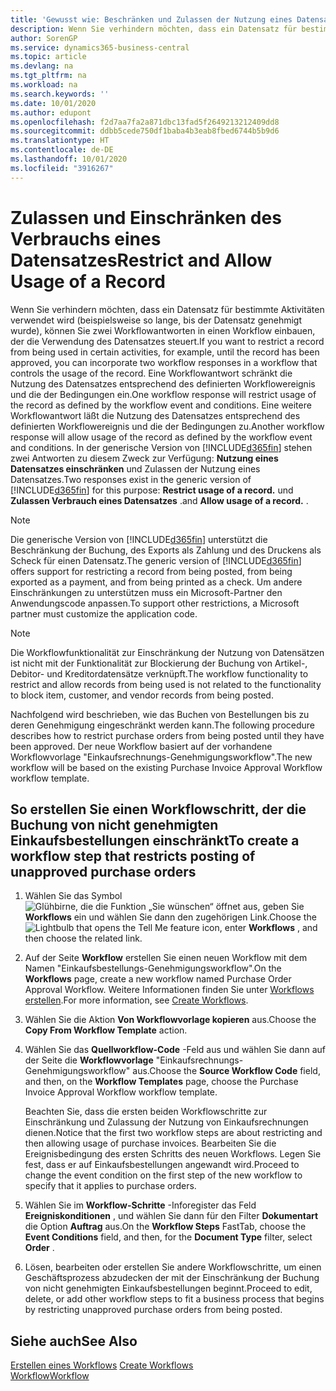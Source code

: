 ```yaml
---
title: 'Gewusst wie: Beschränken und Zulassen der Nutzung eines Datensatzes | Microsoft Docs'
description: Wenn Sie verhindern möchten, dass ein Datensatz für bestimmte Aktivitäten verwendet wird (beispielsweise so lange, bis der Datensatz genehmigt wurde), können Sie zwei Workflowantworten in einen Workflow einbauen, der die Verwendung des Datensatzes steuert.
author: SorenGP
ms.service: dynamics365-business-central
ms.topic: article
ms.devlang: na
ms.tgt_pltfrm: na
ms.workload: na
ms.search.keywords: ''
ms.date: 10/01/2020
ms.author: edupont
ms.openlocfilehash: f2d7aa7fa2a871dbc13fad5f2649213212409dd8
ms.sourcegitcommit: ddbb5cede750df1baba4b3eab8fbed6744b5b9d6
ms.translationtype: HT
ms.contentlocale: de-DE
ms.lasthandoff: 10/01/2020
ms.locfileid: "3916267"
---
```

# <a name="restrict-and-allow-usage-of-a-record"></a><span data-ttu-id="e13c1-103">Zulassen und Einschränken des Verbrauchs eines Datensatzes</span><span class="sxs-lookup"><span data-stu-id="e13c1-103">Restrict and Allow Usage of a Record</span></span>
<span data-ttu-id="e13c1-104">Wenn Sie verhindern möchten, dass ein Datensatz für bestimmte Aktivitäten verwendet wird (beispielsweise so lange, bis der Datensatz genehmigt wurde), können Sie zwei Workflowantworten in einen Workflow einbauen, der die Verwendung des Datensatzes steuert.</span><span class="sxs-lookup"><span data-stu-id="e13c1-104">If you want to restrict a record from being used in certain activities, for example, until the record has been approved, you can incorporate two workflow responses in a workflow that controls the usage of the record.</span></span> <span data-ttu-id="e13c1-105">Eine Workflowantwort schränkt die Nutzung des Datensatzes entsprechend des definierten Workflowereignis und die der Bedingungen ein.</span><span class="sxs-lookup"><span data-stu-id="e13c1-105">One workflow response will restrict usage of the record as defined by the workflow event and conditions.</span></span> <span data-ttu-id="e13c1-106">Eine weitere Workflowantwort läßt die Nutzung des Datensatzes entsprechend des definierten Workflowereignis und die der Bedingungen zu.</span><span class="sxs-lookup"><span data-stu-id="e13c1-106">Another workflow response will allow usage of the record as defined by the workflow event and conditions.</span></span> <span data-ttu-id="e13c1-107">In der generische Version von [!INCLUDE[d365fin](includes/d365fin_md.md)] stehen zwei Antworten zu diesem Zweck zur Verfügung: **Nutzung eines Datensatzes einschränken** und Zulassen der Nutzung eines Datensatzes.</span><span class="sxs-lookup"><span data-stu-id="e13c1-107">Two responses exist in the generic version of [!INCLUDE[d365fin](includes/d365fin_md.md)] for this purpose: **Restrict usage of a record.**</span></span> <span data-ttu-id="e13c1-108">und **Zulassen Verbrauch eines Datensatzes** .</span><span class="sxs-lookup"><span data-stu-id="e13c1-108">and **Allow usage of a record.** .</span></span>

> [!NOTE]  
>  <span data-ttu-id="e13c1-109">Die generische Version von [!INCLUDE[d365fin](includes/d365fin_md.md)] unterstützt die Beschränkung der Buchung, des Exports als Zahlung und des Druckens als Scheck für einen Datensatz.</span><span class="sxs-lookup"><span data-stu-id="e13c1-109">The generic version of [!INCLUDE[d365fin](includes/d365fin_md.md)] offers support for restricting a record from being posted, from being exported as a payment, and from being printed as a check.</span></span> <span data-ttu-id="e13c1-110">Um andere Einschränkungen zu unterstützen muss ein Microsoft-Partner den Anwendungscode anpassen.</span><span class="sxs-lookup"><span data-stu-id="e13c1-110">To support other restrictions, a Microsoft partner must customize the application code.</span></span>  

> [!NOTE]  
>  <span data-ttu-id="e13c1-111">Die Workflowfunktionalität zur Einschränkung der Nutzung von Datensätzen ist nicht mit der Funktionalität zur Blockierung der Buchung von Artikel-, Debitor- und Kreditordatensätze verknüpft.</span><span class="sxs-lookup"><span data-stu-id="e13c1-111">The workflow functionality to restrict and allow records from being used is not related to the functionality to block item, customer, and vendor records from being posted.</span></span>

<span data-ttu-id="e13c1-112">Nachfolgend wird beschrieben, wie das Buchen von Bestellungen bis zu deren Genehmigung eingeschränkt werden kann.</span><span class="sxs-lookup"><span data-stu-id="e13c1-112">The following procedure describes how to restrict purchase orders from being posted until they have been approved.</span></span> <span data-ttu-id="e13c1-113">Der neue Workflow basiert auf der vorhandene Workflowvorlage "Einkaufsrechnungs-Genehmigungsworkflow".</span><span class="sxs-lookup"><span data-stu-id="e13c1-113">The new workflow will be based on the existing Purchase Invoice Approval Workflow workflow template.</span></span>  

## <a name="to-create-a-workflow-step-that-restricts-posting-of-unapproved-purchase-orders"></a><span data-ttu-id="e13c1-114">So erstellen Sie einen Workflowschritt, der die Buchung von nicht genehmigten Einkaufsbestellungen einschränkt</span><span class="sxs-lookup"><span data-stu-id="e13c1-114">To create a workflow step that restricts posting of unapproved purchase orders</span></span>  
1. <span data-ttu-id="e13c1-115">Wählen Sie das Symbol ![Glühbirne, die die Funktion „Sie wünschen“ öffnet](media/ui-search/search_small.png "Was möchten Sie tun?") aus, geben Sie **Workflows** ein und wählen Sie dann den zugehörigen Link.</span><span class="sxs-lookup"><span data-stu-id="e13c1-115">Choose the ![Lightbulb that opens the Tell Me feature](media/ui-search/search_small.png "Tell me what you want to do") icon, enter **Workflows** , and then choose the related link.</span></span>  
2. <span data-ttu-id="e13c1-116">Auf der Seite **Workflow** erstellen Sie einen neuen Workflow mit dem Namen "Einkaufsbestellungs-Genehmigungsworkflow".</span><span class="sxs-lookup"><span data-stu-id="e13c1-116">On the **Workflows** page, create a new workflow named Purchase Order Approval Workflow.</span></span> <span data-ttu-id="e13c1-117">Weitere Informationen finden Sie unter [Workflows erstellen](across-how-to-create-workflows.md).</span><span class="sxs-lookup"><span data-stu-id="e13c1-117">For more information, see [Create Workflows](across-how-to-create-workflows.md).</span></span>  
3. <span data-ttu-id="e13c1-118">Wählen Sie die Aktion **Von Workflowvorlage kopieren** aus.</span><span class="sxs-lookup"><span data-stu-id="e13c1-118">Choose the **Copy From Workflow Template** action.</span></span>  
4. <span data-ttu-id="e13c1-119">Wählen Sie das **Quellworkflow-Code** -Feld aus und wählen Sie dann auf der Seite die **Workflowvorlage** "Einkaufsrechnungs-Genehmigungsworkflow" aus.</span><span class="sxs-lookup"><span data-stu-id="e13c1-119">Choose the **Source Workflow Code** field, and then, on the **Workflow Templates** page, choose the Purchase Invoice Approval Workflow workflow template.</span></span>  

     <span data-ttu-id="e13c1-120">Beachten Sie, dass die ersten beiden Workflowschritte zur Einschränkung und Zulassung der Nutzung von Einkaufsrechnungen dienen.</span><span class="sxs-lookup"><span data-stu-id="e13c1-120">Notice that the first two workflow steps are about restricting and then allowing usage of purchase invoices.</span></span> <span data-ttu-id="e13c1-121">Bearbeiten Sie die Ereignisbedingung des ersten Schritts des neuen Workflows. Legen Sie fest, dass er auf Einkaufsbestellungen angewandt wird.</span><span class="sxs-lookup"><span data-stu-id="e13c1-121">Proceed to change the event condition on the first step of the new workflow to specify that it applies to purchase orders.</span></span>  
5. <span data-ttu-id="e13c1-122">Wählen Sie im **Workflow-Schritte** -Inforegister das Feld **Ereigniskonditionen** , und wählen Sie dann für den Filter **Dokumentart** die Option **Auftrag** aus.</span><span class="sxs-lookup"><span data-stu-id="e13c1-122">On the **Workflow Steps** FastTab, choose the **Event Conditions** field, and then, for the **Document Type** filter, select **Order** .</span></span>  
6. <span data-ttu-id="e13c1-123">Lösen, bearbeiten oder erstellen Sie andere Workflowschritte, um einen Geschäftsprozess abzudecken der mit der Einschränkung der Buchung von nicht genehmigten Einkaufsbestellungen beginnt.</span><span class="sxs-lookup"><span data-stu-id="e13c1-123">Proceed to edit, delete, or add other workflow steps to fit a business process that begins by restricting unapproved purchase orders from being posted.</span></span>  

## <a name="see-also"></a><span data-ttu-id="e13c1-124">Siehe auch</span><span class="sxs-lookup"><span data-stu-id="e13c1-124">See Also</span></span>  
<span data-ttu-id="e13c1-125">[Erstellen eines Workflows](across-how-to-create-workflows.md) </span><span class="sxs-lookup"><span data-stu-id="e13c1-125">[Create Workflows](across-how-to-create-workflows.md) </span></span>  
[<span data-ttu-id="e13c1-126">Workflow</span><span class="sxs-lookup"><span data-stu-id="e13c1-126">Workflow</span></span>](across-workflow.md)   

